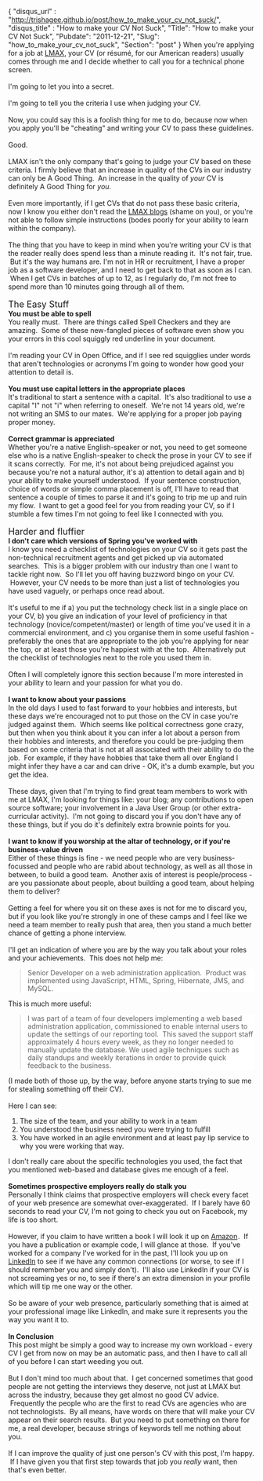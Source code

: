 {
 "disqus_url" : "http://trishagee.github.io/post/how_to_make_your_cv_not_suck/",
 "disqus_title" : "How to make your CV Not Suck",
 "Title": "How to make your CV Not Suck",
 "Pubdate": "2011-12-21",
 "Slug": "how_to_make_your_cv_not_suck",
 "Section": "post"
}
When you're applying for a job at <a href="http://www.lmax.com/">LMAX</a>, your CV (or résumé, for our American readers) usually comes through me and I decide whether to call you for a technical phone screen.<br /><br />I'm going to let you into a secret. <br /><br />I'm going to tell you the criteria I use when judging your CV.<br /><br />Now, you could say this is a foolish thing for me to do, because now when you apply you'll be "cheating" and writing your CV to pass these guidelines.<br /><br />Good.<br /><br />LMAX isn't the only company that's going to judge your CV based on these criteria. I firmly believe that an increase in quality of the CVs in our industry can only be A Good Thing. &nbsp;An increase in the quality of <i>your</i> CV is definitely A Good Thing for <i>you</i>.<br /><br />Even more importantly, if I get CVs that do not pass these basic criteria, now I know you either don't read the <a href="http://blogs.lmax.com/">LMAX blogs</a> (shame on you), or you're not able to follow simple instructions (bodes poorly for your ability to learn within the company).<br /><br />The thing that you have to keep in mind when you're writing your CV is that the reader really does spend less than a minute reading it. &nbsp;It's not fair, true. &nbsp;But it's the way humans are. I'm not in HR or recruitment, I have a proper job as a software developer, and I need to get back to that as soon as I can. &nbsp;When I get CVs in batches of up to 12, as I regularly do, I'm not free to spend more than 10 minutes going through all of them.<br /><br /><span class="Apple-style-span" style="font-size: large;">The Easy Stuff</span><br /><b>You must be able to spell</b><br />You really must. &nbsp;There are things called Spell Checkers and they are amazing. &nbsp;Some of these new-fangled pieces of software even show you your errors in this cool squiggly red underline in your document.<br /><br />I'm reading your CV in Open Office, and if I see red squigglies under words that aren't technologies or acronyms I'm going to wonder how good your attention to detail is.<br /><br /><b>You must use capital letters in the appropriate places</b><br />It's traditional to start a sentence with a capital. &nbsp;It's also traditional to use a capital "I" not "i" when referring to oneself. &nbsp;We're not 14 years old, we're not writing an SMS to our mates. &nbsp;We're applying for a proper job paying proper money.<br /><br /><b>Correct grammar is appreciated</b><br />Whether you're a native English-speaker or not, you need to get someone else who is a native English-speaker to check the prose in your CV to see if it scans correctly. &nbsp;For me, it's not about being prejudiced against you because you're not a natural author, it's a) attention to detail again and b) your ability to make yourself understood. &nbsp;If your sentence construction, choice of words or simple comma placement is off, I'll have to read that sentence a couple of times to parse it and it's going to trip me up and ruin my flow. &nbsp;I want to get a good feel for you from reading your CV, so if I stumble a few times I'm not going to feel like I connected with you.<br /><br /><span class="Apple-style-span" style="font-size: large;">Harder and fluffier</span><br /><b>I don't care which versions of Spring you've worked with</b><br />I know you need a checklist of technologies on your CV so it gets past the non-technical recruitment agents and get picked up via automated searches. &nbsp;This is a bigger problem with our industry than one I want to tackle right now. &nbsp;So I'll let you off having buzzword bingo on your CV. &nbsp;However, your CV needs to be more than just a list of technologies you have used vaguely, or perhaps once read about. <br /><br />It's useful to me if a) you put the technology check list in a single place on your CV, b) you give an indication of your level of proficiency in that technology (novice/competent/master) or length of time you've used it in a commercial environment, and&nbsp;c) you organise them in some useful fashion - preferably the ones that are appropriate to the job you're applying for near the top, or at least those you're happiest with at the top. &nbsp;Alternatively put the checklist of technologies next to the role you used them in.<br /><br />Often I will completely ignore this section because I'm more interested in your ability to learn and your passion for what you do.<br /><br /><b>I want to know about your passions</b><br />In the old days I used to fast forward to your hobbies and interests, but these days we're encouraged not to put those on the CV in case you're judged against them. &nbsp;Which seems like political correctness gone crazy, but then when you think about it you can infer a lot about a person from their hobbies and interests, and therefore you could be pre-judging them based on some criteria that is not at all associated with their ability to do the job. &nbsp;For example, if they have hobbies that take them all over England I might infer they have a car and can drive - OK, it's a dumb example, but you get the idea.<br /><br />These days, given that I'm trying to find great team members to work with me at LMAX, I'm looking for things like: your blog; any contributions to open source software; your involvement in a Java User Group (or other extra-curricular activity). &nbsp;I'm not going to discard you if you don't have any of these things, but if you do it's definitely extra brownie points for you.<br /><br /><b>I want to know if you worship at the altar of technology, or if you're business-value driven</b><br />Either of these things is fine - we need people who are very business-focussed and people who are rabid about technology, as well as all those in between, to build a good team. &nbsp;Another axis of interest is people/process - are you passionate about people, about building a good team, about helping them to deliver?<br /><br />Getting a feel for where you sit on these axes is not for me to discard you, but if you look like you're strongly in one of these camps and I feel like we need a team member to really push that area, then you stand a much better chance of getting a phone interview.<br /><br />I'll get an indication of where you are by the way you talk about your roles and your achievements. &nbsp;This does not help me:<br /><blockquote style="background-color: white; line-height: 16px;">Senior Developer on a web administration application. &nbsp;Product was implemented using JavaScript, HTML, Spring, Hibernate, JMS, and MySQL.</blockquote>This is much more useful: <br /><blockquote style="background-color: white; line-height: 16px;">I was part of a team of four developers implementing a web based administration application, commissioned to enable internal users to update the settings of our reporting tool. &nbsp;This saved the support staff approximately 4 hours every week, as they no longer needed to manually update the database. We used agile techniques such as daily standups and weekly iterations in order to provide quick feedback to the business.</blockquote>(I made both of those up, by the way, before anyone starts trying to sue me for stealing something off their CV).<br /><br />Here I can see:<br /><ol><li>The size of the team, and your ability to work in a team</li><li>You understood the business need you were trying to fulfill</li><li>You have worked in an agile environment and at least pay lip service to why you were working that way.</li></ol><div>I don't really care about the specific technologies you used, the fact that you mentioned web-based and database gives me enough of a feel.<br /><br /><b>Sometimes prospective employers really do stalk you</b><br />Personally I think claims that prospective employers will check every facet of your web presence are somewhat over-exaggerated. &nbsp;If I barely have 60 seconds to read your CV, I'm not going to check you out on Facebook, my life is too short.<br /><br />However, if you claim to have written a book I will look it up on <a target="_blank" href="http://amazon.com/?_encoding=UTF8&tag=trissramb-20&linkCode=ur2&camp=1789&creative=9325">Amazon</a><img src="http://www.assoc-amazon.com/e/ir?t=trissramb-20&l=ur2&o=1" width="1" height="1" border="0" alt="" style="border:none !important; margin:0px !important;" />. &nbsp;If you have a publication or example code, I will glance at those. &nbsp;If you've worked for a company I've worked for in the past, I'll look you up on <a href="http://uk.linkedin.com/in/trishagee">LinkedIn</a>&nbsp;to see if we have any common connections (or worse, to see if I should remember you and simply don't). &nbsp;I'll also use LinkedIn if your CV is not screaming yes or no, to see if there's an extra dimension in your profile which will tip me one way or the other.<br /><br />So be aware of your web presence, particularly something that is aimed at your professional image like LinkedIn, and make sure it represents you the way you want it to.</div><div><br /></div><div><b>In Conclusion</b></div><div>This post might be simply a good way to increase my own workload - every CV I get from now on may be an automatic pass, and then I have to call all of you before I can start weeding you out.</div><div><br /></div><div>But I don't mind too much about that. &nbsp;I get concerned sometimes that good people are not getting the interviews they deserve, not just at LMAX but across the industry, because they get almost no good CV advice. &nbsp;Frequently the people who are the first to read CVs are agencies who are not technologists. &nbsp;By all means, have words on there that will make your CV appear on their search results. &nbsp;But you need to put something on there for me, a real developer, because strings of keywords tell me nothing about you.</div><div><br /></div><div>If I can improve the quality of just one person's CV with this post, I'm happy. &nbsp;If I have given you that first step towards that job you <i>really</i> want, then that's even better.</div>
